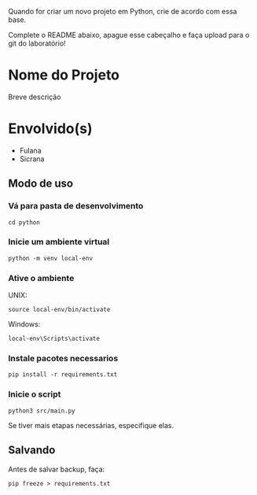 Quando for criar um novo projeto em Python, crie de acordo com essa base.

Complete o README abaixo, apague esse cabeçalho e faça upload para o git do laboratório!

# Nome do Projeto

Breve descrição

# Envolvido(s)
 - Fulana
 - Sicrana
## Modo de uso

### Vá para pasta de desenvolvimento
    cd python

### Inicie um ambiente virtual
    python -m venv local-env

### Ative o ambiente
UNIX:

    source local-env/bin/activate

Windows:

    local-env\Scripts\activate
    
### Instale pacotes necessarios

    pip install -r requirements.txt


### Inicie o script

    python3 src/main.py

Se tiver mais etapas necessárias, especifique elas.

## Salvando
Antes de salvar backup, faça:

    pip freeze > requirements.txt
